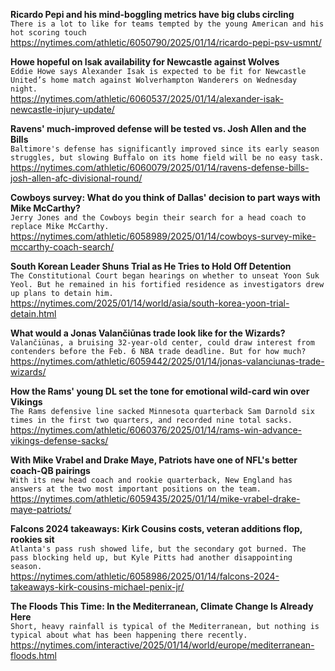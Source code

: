 **Ricardo Pepi and his mind-boggling metrics have big clubs circling**\
`There is a lot to like for teams tempted by the young American and his hot scoring touch`\
https://nytimes.com/athletic/6050790/2025/01/14/ricardo-pepi-psv-usmnt/

**Howe hopeful on Isak availability for Newcastle against Wolves**\
`Eddie Howe says Alexander Isak is expected to be fit for Newcastle United’s home match against Wolverhampton Wanderers on Wednesday night.`\
https://nytimes.com/athletic/6060537/2025/01/14/alexander-isak-newcastle-injury-update/

**Ravens' much-improved defense will be tested vs. Josh Allen and the Bills**\
`Baltimore's defense has significantly improved since its early season struggles, but slowing Buffalo on its home field will be no easy task.`\
https://nytimes.com/athletic/6060079/2025/01/14/ravens-defense-bills-josh-allen-afc-divisional-round/

**Cowboys survey: What do you think of Dallas' decision to part ways with Mike McCarthy?**\
`Jerry Jones and the Cowboys begin their search for a head coach to replace Mike McCarthy. `\
https://nytimes.com/athletic/6058989/2025/01/14/cowboys-survey-mike-mccarthy-coach-search/

**South Korean Leader Shuns Trial as He Tries to Hold Off Detention**\
`The Constitutional Court began hearings on whether to unseat Yoon Suk Yeol. But he remained in his fortified residence as investigators drew up plans to detain him.`\
https://nytimes.com/2025/01/14/world/asia/south-korea-yoon-trial-detain.html

**What would a Jonas Valančiūnas trade look like for the Wizards?**\
`Valančiūnas, a bruising 32-year-old center, could draw interest from contenders before the Feb. 6 NBA trade deadline. But for how much?`\
https://nytimes.com/athletic/6059442/2025/01/14/jonas-valanciunas-trade-wizards/

**How the Rams' young DL set the tone for emotional wild-card win over Vikings**\
`The Rams defensive line sacked Minnesota quarterback Sam Darnold six times in the first two quarters, and recorded nine total sacks.`\
https://nytimes.com/athletic/6060376/2025/01/14/rams-win-advance-vikings-defense-sacks/

**With Mike Vrabel and Drake Maye, Patriots have one of NFL's better coach-QB pairings**\
`With its new head coach and rookie quarterback, New England has answers at the two most important positions on the team.`\
https://nytimes.com/athletic/6059435/2025/01/14/mike-vrabel-drake-maye-patriots/

**Falcons 2024 takeaways: Kirk Cousins costs, veteran additions flop, rookies sit**\
`Atlanta's pass rush showed life, but the secondary got burned. The pass blocking held up, but Kyle Pitts had another disappointing season.`\
https://nytimes.com/athletic/6058986/2025/01/14/falcons-2024-takeaways-kirk-cousins-michael-penix-jr/

**The Floods This Time: In the Mediterranean, Climate Change Is Already Here**\
`Short, heavy rainfall is typical of the Mediterranean, but nothing is typical about what has been happening there recently.`\
https://nytimes.com/interactive/2025/01/14/world/europe/mediterranean-floods.html

